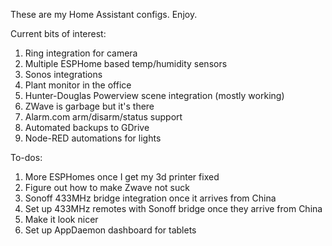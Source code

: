 These are my Home Assistant configs. Enjoy.

Current bits of interest:
1. Ring integration for camera
2. Multiple ESPHome based temp/humidity sensors
3. Sonos integrations
4. Plant monitor in the office
5. Hunter-Douglas Powerview scene integration (mostly working)
6. ZWave is garbage but it's there
7. Alarm.com arm/disarm/status support
8. Automated backups to GDrive
9. Node-RED automations for lights

To-dos:
1. More ESPHomes once I get my 3d printer fixed
2. Figure out how to make Zwave not suck
3. Sonoff 433MHz bridge integration once it arrives from China
4. Set up 433MHz remotes with Sonoff bridge once they arrive from China
5. Make it look nicer
6. Set up AppDaemon dashboard for tablets



